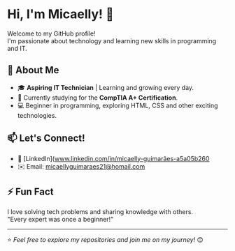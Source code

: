 

# Hi, I'm Micaelly! 👋

Welcome to my GitHub profile!  
I'm passionate about technology and learning new skills in programming and IT.  

## 🌟 About Me
- 🎓 **Aspiring IT Technician** | Learning and growing every day.
- 🌱 Currently studying for the **CompTIA A+ Certification**.
- 💻 Beginner in programming, exploring HTML, CSS and other exciting technologies.

## 📫 Let's Connect!
- 📎 [LinkedIn](www.linkedin.com/in/micaelly-guimarães-a5a05b260 
- ✉️ Email: micaellyguimaraes21@homail.com

## ⚡ Fun Fact
I love solving tech problems and sharing knowledge with others.  
"Every expert was once a beginner!"

---
⭐️ *Feel free to explore my repositories and join me on my journey!* 😊
